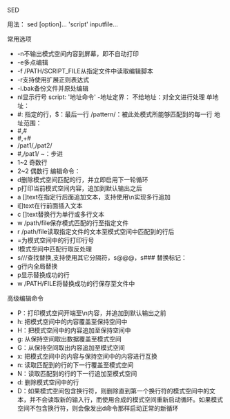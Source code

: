 SED

用法：
	 sed [option]... 'script' inputfile...

常用选项

- -n不输出模式空间内容到屏幕，即不自动打印
- -e多点编辑
- -f /PATH/SCRIPT_FILE从指定文件中读取编辑脚本
- -r支持使用扩展正则表达式
- -i.bak备份文件并原处编辑
- nl显示行号
script:
 '地址命令'
-地址定界：
不给地址：对全文进行处理
单地址：
- #: 指定的行，$：最后一行
/pattern/：被此处模式所能够匹配到的每一行
地址范围：
- #,#
- #,+#
- /pat1/,/pat2/
- #,/pat1/
 ~：步进
- 1~2 奇数行
- 2~2 偶数行
编辑命令：
- d删除模式空间匹配的行，并立即启用下一轮循环
- p打印当前模式空间内容，追加到默认输出之后
- a [\]text在指定行后面追加文本，支持使用\n实现多行追加
- i[\]text在行前面插入文本
- c [\]text替换行为单行或多行文本
- w /path/file保存模式匹配的行至指定文件
- r /path/file读取指定文件的文本至模式空间中匹配到的行后
- =为模式空间中的行打印行号
- !模式空间中匹配行取反处理
- s///查找替换,支持使用其它分隔符，s@@@，s###
替换标记：
- g行内全局替换
- p显示替换成功的行
- w /PATH/FILE将替换成功的行保存至文件中

高级编辑命令
- P：打印模式空间开端至\n内容，并追加到默认输出之前
- h: 把模式空间中的内容覆盖至保持空间中
- H：把模式空间中的内容追加至保持空间中
- g: 从保持空间取出数据覆盖至模式空间
- G：从保持空间取出内容追加至模式空间
- x: 把模式空间中的内容与保持空间中的内容进行互换
- n: 读取匹配到的行的下一行覆盖至模式空间
- N：读取匹配到的行的下一行追加至模式空间
- d: 删除模式空间中的行
- D：如果模式空间包含换行符，则删除直到第一个换行符的模式空间中的文本，并不会读取新的输入行，而使用合成的模式空间重新启动循环。如果模式空间不包含换行符，则会像发出d命令那样启动正常的新循环
